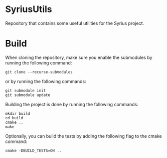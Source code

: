 # SyriusUtils
Repository that contains some useful utilities for the Syrius project. 

# Build
When cloning the repository, make sure you enable the submodules by running the following command:
```
git clone --recurse-submodules
```
or by running the following commands:
```
git submodule init
git submodule update
```
Building the project is done by running the following commands:
```
mkdir build
cd build
cmake ..
make
```
Optionally, you can build the tests by adding the following flag to the cmake command:
```
cmake -DBUILD_TESTS=ON ..
```